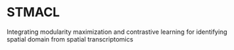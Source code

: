 # STMACL
Integrating modularity maximization and contrastive learning for identifying spatial domain from spatial transcriptomics
